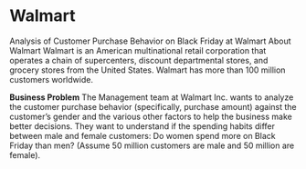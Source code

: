 # Walmart
Analysis of Customer Purchase Behavior on Black Friday at Walmart
About Walmart
Walmart is an American multinational retail corporation that operates a chain of supercenters, discount departmental stores, and grocery stores from the United States. Walmart has more than 100 million customers worldwide.

**Business Problem**
The Management team at Walmart Inc. wants to analyze the customer purchase behavior (specifically, purchase amount) against the customer’s gender and the various other factors to help the business make better decisions. They want to understand if the spending habits differ between male and female customers: Do women spend more on Black Friday than men? (Assume 50 million customers are male and 50 million are female).

